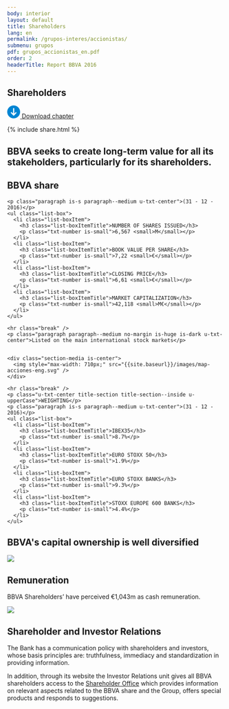 ```yaml
---
body: interior
layout: default
title: Shareholders
lang: en
permalink: /grupos-interes/accionistas/
submenu: grupos
pdf: grupos_accionistas_en.pdf
order: 2
headerTitle: Report BBVA 2016
---
```


<section class="principal"  data-parallax="scroll" data-speed=".4" data-image-src="{{site.baseurl}}/images/bg-accionistas.png">
  <div class="section-header section-header--strategy">
    <h1>Shareholders</h1>
  </div>
</section>

<section class="section-option">
  <div class="container container--small u-flex u-space-between">
    <p class="download-option">
      <a href="{{site.baseurl}}/downloads/{{ page.pdf }}" target="_blank">
        <svg width="30px" height="30px" viewBox="-7 -1741 30 30" version="1.1" xmlns="http://www.w3.org/2000/svg" xmlns:xlink="http://www.w3.org/1999/xlink">
          <path d="M8,-1741 C-0.318181818,-1741 -7,-1734.31818 -7,-1726 C-7,-1717.68182 -0.318181818,-1711 8,-1711 C16.3181818,-1711 23,-1717.68182 23,-1726 C23,-1734.31818 16.3181818,-1741 8,-1741 Z M14.6136364,-1723.47727 L8.47727273,-1717.34091 C8.34090909,-1717.20455 8.13636364,-1717.13636 8,-1717.13636 C7.79545455,-1717.13636 7.65909091,-1717.20455 7.52272727,-1717.34091 L1.38636364,-1723.47727 C1.25,-1723.61364 1.18181818,-1723.75 1.18181818,-1723.95455 C1.18181818,-1724.15909 1.25,-1724.29545 1.38636364,-1724.43182 L2.34090909,-1725.38636 C2.61363636,-1725.65909 3.02272727,-1725.65909 3.29545455,-1725.38636 L6.02272727,-1722.65909 C6.22727273,-1722.45455 6.63636364,-1722.59091 6.63636364,-1722.93182 L6.63636364,-1734.18182 C6.63636364,-1734.59091 6.90909091,-1734.86364 7.31818182,-1734.86364 L8.68181818,-1734.86364 C9.09090909,-1734.86364 9.36363636,-1734.59091 9.36363636,-1734.18182 L9.36363636,-1722.86364 C9.36363636,-1722.59091 9.70454545,-1722.38636 9.97727273,-1722.59091 L12.7045455,-1725.31818 C12.9772727,-1725.59091 13.3863636,-1725.59091 13.6590909,-1725.31818 L14.6136364,-1724.36364 C14.75,-1724.22727 14.8181818,-1724.09091 14.8181818,-1723.88636 C14.8181818,-1723.75 14.75,-1723.61364 14.6136364,-1723.47727 Z" id="Shape" stroke="none" fill="#0085D3" fill-rule="evenodd"></path>
        </svg>
        Download chapter
      </a>
    </p>
    {% include share.html %}

  </div>
</section>

<section class="section section--blue section--piramids">
  <div class="container container--small">
    <h2 class="txt-cite u-txt-center">BBVA seeks to create long-term value for all its stakeholders, particularly for its shareholders.</h2>
  </div>
</section>


<section class="section section--grey">
  <div class="container container--small">
    <h2 class="u-txt-center title-section title-section--inside">BBVA share</h2>

    <p class="paragraph is-s paragraph--medium u-txt-center">(31 - 12 - 2016)</p>
    <ul class="list-box">
      <li class="list-boxItem">
        <h3 class="list-boxItemTitle">NUMBER OF SHARES ISSUED</h3>
        <p class="txt-number is-small">6,567 <small>M</small></p>
      </li>
      <li class="list-boxItem">
        <h3 class="list-boxItemTitle">BOOK VALUE PER SHARE</h3>
        <p class="txt-number is-small">7,22 <small>€</small></p>
      </li>
      <li class="list-boxItem">
        <h3 class="list-boxItemTitle">CLOSING PRICE</h3>
        <p class="txt-number is-small">6,61 <small>€</small></p>
      </li>
      <li class="list-boxItem">
        <h3 class="list-boxItemTitle">MARKET CAPITALIZATION</h3>
        <p class="txt-number is-small">42,118 <small>M€</small></p>
      </li>
    </ul>

    <hr class="break" />
    <p class="paragraph paragraph--medium no-margin is-huge is-dark u-txt-center">Listed on the main international stock markets</p>


    <div class="section-media is-center">
      <img style="max-width: 710px;" src="{{site.baseurl}}/images/map-acciones-eng.svg" />
    </div>

    <hr class="break" />
    <p class="u-txt-center title-section title-section--inside u-upperCase">WEIGHTING</p>
    <p class="paragraph is-s paragraph--medium u-txt-center">(31 - 12 - 2016)</p>
    <ul class="list-box">
      <li class="list-boxItem">
        <h3 class="list-boxItemTitle">IBEX35</h3>
        <p class="txt-number is-small">8.7%</p>
      </li>
      <li class="list-boxItem">
        <h3 class="list-boxItemTitle">EURO STOXX 50</h3>
        <p class="txt-number is-small">1.9%</p>
      </li>
      <li class="list-boxItem">
        <h3 class="list-boxItemTitle">EURO STOXX BANKS</h3>
        <p class="txt-number is-small">9.3%</p>
      </li>
      <li class="list-boxItem">
        <h3 class="list-boxItemTitle">STOXX EUROPE 600 BANKS</h3>
        <p class="txt-number is-small">4.4%</p>
      </li>
    </ul>

  </div>
</section>


<section class="section">
  <div class="container container--small">
    <h2 class="u-txt-center title-section">BBVA's capital ownership is well diversified</h2>
    <div class="section-media is-center">
      <img style="max-width: 580px;" src="{{site.baseurl}}/images/accionistas-diversificacion-eng.svg" />
    </div>
  </div>
</section>



<section class="section section--grey">
  <div class="container container--small">
    <h2 class="u-txt-center title-section title-section--inside">Remuneration</h2>
    <p class="paragraph paragraph--big u-txt-center">BBVA Shareholders’ have perceived €1,043m as cash remuneration.</p>
    <div class="section-media is-center">
      <img style="max-width: 247px;" src="{{site.baseurl}}/images/des_remuneracion_accionistas_en.svg" />
    </div>
  </div>
</section>


<section class="section section--blue section--blueDark">
  <div class="container container--small">
    <h2 class="u-txt-center title-section title-section--inside">Shareholder and Investor Relations</h2>
    <p class="paragraph">The Bank has a communication policy with shareholders and investors, whose
basis principles are: truthfulness, immediacy and standardization in providing
information.</p>
    <p class="paragraph paragraph--big">In addition, through its website the Investor Relations unit gives all BBVA
shareholders access to the <a href="https://accionistaseinversores.bbva.com/TLBB/tlbb/bbvair/esp/shareholders/index.jsp" target="_blank"><span class="highlight" style="background: none;">Shareholder Office</span></a> which provides information on
relevant aspects related to the BBVA share and the Group, offers special
products and responds to suggestions. 
</p>


  </div>
</section>